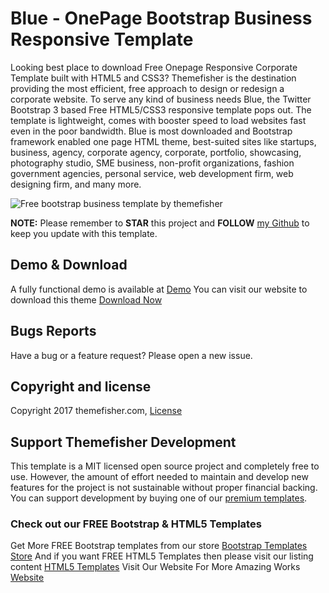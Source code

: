 # Blue - OnePage Bootstrap Business Responsive Template

Looking best place to download Free Onepage Responsive Corporate Template built with HTML5 and CSS3? Themefisher is the destination providing the most efficient, free approach to design or redesign a corporate website. To serve any kind of business needs Blue, the Twitter Bootstrap 3 based Free HTML5/CSS3 responsive template pops out. The template is lightweight, comes with booster speed to load websites fast even in the poor bandwidth. Blue is most downloaded and Bootstrap framework enabled one page HTML theme, best-suited sites like startups, business, agency, corporate agency, corporate, portfolio, showcasing, photography studio, SME business, non-profit organizations, fashion government agencies, personal service, web development firm, web designing firm, and many more.

<img src="https://cloud.githubusercontent.com/assets/10640964/5987921/7650444a-a970-11e4-91e4-6f53baebca99.jpg" alt="Free bootstrap business template by themefisher">

**NOTE:** Please remember to **STAR** this project and **FOLLOW** [my Github](https://github.com/themefisher) to keep you update with this template.

## Demo & Download 

A fully functional demo is available at <a href="http://demo.themefisher.com/demos/?theme=blue">Demo</a>
You can visit our website to download this theme <a href="https://themefisher.com/products/blue-free-onepage-responsive-corporate-template/">Download Now</a>
 


## Bugs Reports

Have a bug or a feature request? Please open a new issue.

## Copyright and license

Copyright 2017 themefisher.com, <a target="_blank" href="https://themefisher.com/license">License</a>

## Support Themefisher Development
This template is a MIT licensed open source project and completely free to use. However, the amount of effort needed to maintain and develop new features for the project is not sustainable without proper financial backing. You can support development by buying one of our [premium templates](https://themefisher.com/premium-templates/).


### Check out our FREE Bootstrap & HTML5 Templates
Get More FREE Bootstrap templates from our store <a href="https://themefisher.com/free-bootstrap-templates">Bootstrap Templates Store</a>
And if you want FREE HTML5 Templates then please visit our listing content <a href="https://themefisher.com/best-free-html5-templates-2016/">HTML5 Templates</a>
Visit Our Website For More Amazing Works
<a href="https://themefisher.com">Website</a>

